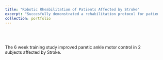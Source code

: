 ```yaml
---
title: "Robotic Rheabilitation of Patients Affected by Stroke"
excerpt: "Succesfully demonstrated a rehabilitation protocol for patients affeced by stroke using a novel robotic platform<br/><img src='/images/500x300.png'>"
collection: portfolio
---
```

<br>
<br>
<br>
The 6 week training study improved paretic ankle motor control in 2 subjects affected by Stroke.
<br>
<br>

